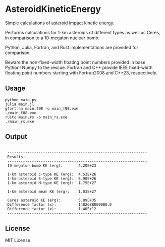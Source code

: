 # AsteroidKineticEnergy

Simple calculations of asteroid impact kinetic energy.

Performs calculations for 1-km asteroids of different types as well as Ceres, in comparison to a 10-megaton nuclear bomb.

Python, Julia, Fortran, and Rust implementations are provided for comparison.

Beware the non-fixed-width floating point numbers provided in base Python! Numpy to the rescue. Fortran and C++ provide IEEE fixed-width floating point numbers starting with Fortran2008 and C++23, respectively.

## Usage

```shell
python main.py
julia main.jl
gfortran main.f08 -o main_f08.exe
./main_f08.exe
rustc main.rs -o main_rs.exe
./main_rs.exe
```

## Output

```shell

 ---------------------------------------------------------------
 Results:
 ---------------------------------------------------------------
 10-megaton bomb KE (erg):       4.20E+23

 1-km asteroid C-type KE (erg):  4.53E+26
 1-km asteroid S-type KE (erg):  8.90E+26
 1-km asteroid M-type KE (erg):  1.75E+27

 1-km asteroid mean KE (erg):    1.03E+27

 Ceres asteroid KE (erg):        5.89E+35
 Difference factor (x):          1402688000000.0
 Difference factor (x):          1.40E+12
 ---------------------------------------------------------------

```

## License

MIT License
